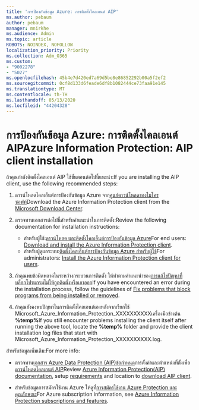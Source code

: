 ```yaml
---
title: 'การป้องกันข้อมูล Azure: การติดตั้งไคลเอนต์ AIP'
ms.author: pebaum
author: pebaum
manager: mnirkhe
ms.audience: Admin
ms.topic: article
ROBOTS: NOINDEX, NOFOLLOW
localization_priority: Priority
ms.collection: Adm_O365
ms.custom:
- "9002278"
- "5027"
ms.openlocfilehash: 45b4e7d420ed7a69d5be8e86852292b00a5f2ef2
ms.sourcegitcommit: 0cf8d133d6feade6df8b1082444ce73faa91e145
ms.translationtype: MT
ms.contentlocale: th-TH
ms.lasthandoff: 05/13/2020
ms.locfileid: "44204328"
---
```

# <a name="azure-information-protection-aip-client-installation"></a><span data-ttu-id="edb99-102">การป้องกันข้อมูล Azure: การติดตั้งไคลเอนต์ AIP</span><span class="sxs-lookup"><span data-stu-id="edb99-102">Azure Information Protection: AIP client installation</span></span>

<span data-ttu-id="edb99-103">ถ้าคุณกําลังติดตั้งไคลเอนต์ AIP ใช้ขั้นตอนต่อไปนี้แนะนํา:</span><span class="sxs-lookup"><span data-stu-id="edb99-103">If you are installing the AIP client, use the following recommended steps:</span></span>

1. <span data-ttu-id="edb99-104">ดาวน์โหลดไคลเอ็นต์การป้องกันข้อมูล Azure จาก[ศูนย์ดาวน์โหลดของไมโครซอฟท์](https://www.microsoft.com/download/details.aspx?id=53018)</span><span class="sxs-lookup"><span data-stu-id="edb99-104">Download the Azure Information Protection client from the [Microsoft Download Center](https://www.microsoft.com/download/details.aspx?id=53018).</span></span>

2. <span data-ttu-id="edb99-105">ตรวจทานเอกสารต่อไปนี้สําหรับคําแนะนําในการติดตั้ง:</span><span class="sxs-lookup"><span data-stu-id="edb99-105">Review the following documentation for installation instructions:</span></span>

    - <span data-ttu-id="edb99-106">สําหรับผู้ใช้:[ดาวน์โหลด และติดตั้งไคลเอ็นต์การป้องกันข้อมูล Azure](https://docs.microsoft.com/azure/information-protection/rms-client/install-client-app)</span><span class="sxs-lookup"><span data-stu-id="edb99-106">For end users: [Download and install the Azure Information Protection client](https://docs.microsoft.com/azure/information-protection/rms-client/install-client-app).</span></span>
    - <span data-ttu-id="edb99-107">สําหรับผู้ดูแลระบบ:[ติดตั้งไคลเอ็นต์การป้องกันข้อมูล Azure สําหรับผู้ใช้](https://docs.microsoft.com/azure/information-protection/rms-client/client-admin-guide-install)</span><span class="sxs-lookup"><span data-stu-id="edb99-107">For administrators: [Install the Azure Information Protection client for users](https://docs.microsoft.com/azure/information-protection/rms-client/client-admin-guide-install).</span></span>

3. <span data-ttu-id="edb99-108">ถ้าคุณพบข้อผิดพลาดในระหว่างกระบวนการติดตั้ง ให้ทําตามคําแนะนําของ[การแก้ไขปัญหาที่บล็อกโปรแกรมไม่ให้ถูกติดตั้งหรือเอาออก](https://support.microsoft.com/help/17588/windows-fix-problems-that-block-programs-being-installed-or-removed)</span><span class="sxs-lookup"><span data-stu-id="edb99-108">If you have encountered an error during the installation process, follow the guidelines of [Fix problems that block programs from being installed or removed](https://support.microsoft.com/help/17588/windows-fix-problems-that-block-programs-being-installed-or-removed).</span></span>

4. <span data-ttu-id="edb99-109">ถ้าคุณยังคงพบปัญหาในการติดตั้งไคลเอนต์เองหลังจากเรียกใช้ Microsoft_Azure_Information_Protection_XXXXXXXXXXเครื่องมือข้างต้น **%temp%**</span><span class="sxs-lookup"><span data-stu-id="edb99-109">If you still encounter problems installing the client itself after running the above tool, locate the **%temp%** folder and provide the client installation log files that start with Microsoft_Azure_Information_Protection_XXXXXXXXXX.log.</span></span>

<span data-ttu-id="edb99-110">สําหรับข้อมูลเพิ่มเติม:</span><span class="sxs-lookup"><span data-stu-id="edb99-110">For more info:</span></span>

- <span data-ttu-id="edb99-111">ตรวจทาน[เอกสาร Azure Data Protection (AIP)](https://docs.microsoft.com/azure/information-protection/what-is-information-protection)[ข้อกําหนด](https://docs.microsoft.com/azure/information-protection/get-started/requirements)การตั้งค่าและตําแหน่งที่ตั้งเพื่อ[ดาวน์โหลดไคลเอนต์ AIP](https://www.microsoft.com/download/details.aspx?id=53018)</span><span class="sxs-lookup"><span data-stu-id="edb99-111">Review [Azure Information Protection(AIP) documentation](https://docs.microsoft.com/azure/information-protection/what-is-information-protection), setup [requirements](https://docs.microsoft.com/azure/information-protection/get-started/requirements) and location to [download AIP client](https://www.microsoft.com/download/details.aspx?id=53018).</span></span>

- <span data-ttu-id="edb99-112">สําหรับข้อมูลการสมัครใช้งาน Azure ให้ดูที่[การสมัครใช้งาน Azure Protection และคุณลักษณะ](https://azure.microsoft.com/pricing/details/information-protection)</span><span class="sxs-lookup"><span data-stu-id="edb99-112">For Azure subscription information, see [Azure Information Protection subscriptions and features](https://azure.microsoft.com/pricing/details/information-protection).</span></span>
